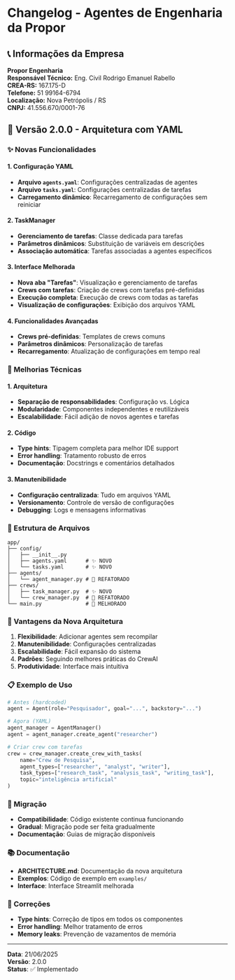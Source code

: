 # Changelog - Agentes de Engenharia da Propor

## 📞 Informações da Empresa

**Propor Engenharia**  
**Responsável Técnico:** Eng. Civil Rodrigo Emanuel Rabello  
**CREA-RS:** 167.175-D  
**Telefone:** 51 99164-6794  
**Localização:** Nova Petrópolis / RS  
**CNPJ:** 41.556.670/0001-76

## 🚀 Versão 2.0.0 - Arquitetura com YAML

### ✨ Novas Funcionalidades

#### 1. Configuração YAML
- **Arquivo `agents.yaml`**: Configurações centralizadas de agentes
- **Arquivo `tasks.yaml`**: Configurações centralizadas de tarefas
- **Carregamento dinâmico**: Recarregamento de configurações sem reiniciar

#### 2. TaskManager
- **Gerenciamento de tarefas**: Classe dedicada para tarefas
- **Parâmetros dinâmicos**: Substituição de variáveis em descrições
- **Associação automática**: Tarefas associadas a agentes específicos

#### 3. Interface Melhorada
- **Nova aba "Tarefas"**: Visualização e gerenciamento de tarefas
- **Crews com tarefas**: Criação de crews com tarefas pré-definidas
- **Execução completa**: Execução de crews com todas as tarefas
- **Visualização de configurações**: Exibição dos arquivos YAML

#### 4. Funcionalidades Avançadas
- **Crews pré-definidas**: Templates de crews comuns
- **Parâmetros dinâmicos**: Personalização de tarefas
- **Recarregamento**: Atualização de configurações em tempo real

### 🔧 Melhorias Técnicas

#### 1. Arquitetura
- **Separação de responsabilidades**: Configuração vs. Lógica
- **Modularidade**: Componentes independentes e reutilizáveis
- **Escalabilidade**: Fácil adição de novos agentes e tarefas

#### 2. Código
- **Type hints**: Tipagem completa para melhor IDE support
- **Error handling**: Tratamento robusto de erros
- **Documentação**: Docstrings e comentários detalhados

#### 3. Manutenibilidade
- **Configuração centralizada**: Tudo em arquivos YAML
- **Versionamento**: Controle de versão de configurações
- **Debugging**: Logs e mensagens informativas

### 📁 Estrutura de Arquivos

```
app/
├── config/
│   ├── __init__.py
│   ├── agents.yaml      # ✨ NOVO
│   └── tasks.yaml       # ✨ NOVO
├── agents/
│   └── agent_manager.py # 🔄 REFATORADO
├── crews/
│   ├── task_manager.py  # ✨ NOVO
│   └── crew_manager.py  # 🔄 REFATORADO
└── main.py              # 🔄 MELHORADO
```

### 🎯 Vantagens da Nova Arquitetura

1. **Flexibilidade**: Adicionar agentes sem recompilar
2. **Manutenibilidade**: Configurações centralizadas
3. **Escalabilidade**: Fácil expansão do sistema
4. **Padrões**: Seguindo melhores práticas do CrewAI
5. **Produtividade**: Interface mais intuitiva

### 📋 Exemplo de Uso

```python
# Antes (hardcoded)
agent = Agent(role="Pesquisador", goal="...", backstory="...")

# Agora (YAML)
agent_manager = AgentManager()
agent = agent_manager.create_agent("researcher")

# Criar crew com tarefas
crew = crew_manager.create_crew_with_tasks(
    name="Crew de Pesquisa",
    agent_types=["researcher", "analyst", "writer"],
    task_types=["research_task", "analysis_task", "writing_task"],
    topic="inteligência artificial"
)
```

### 🔄 Migração

- **Compatibilidade**: Código existente continua funcionando
- **Gradual**: Migração pode ser feita gradualmente
- **Documentação**: Guias de migração disponíveis

### 📚 Documentação

- **ARCHITECTURE.md**: Documentação da nova arquitetura
- **Exemplos**: Código de exemplo em `examples/`
- **Interface**: Interface Streamlit melhorada

### 🐛 Correções

- **Type hints**: Correção de tipos em todos os componentes
- **Error handling**: Melhor tratamento de erros
- **Memory leaks**: Prevenção de vazamentos de memória

---

**Data**: 21/06/2025  
**Versão**: 2.0.0  
**Status**: ✅ Implementado 